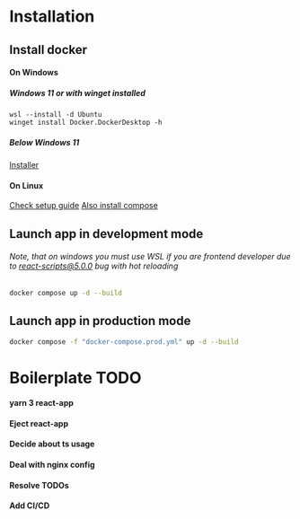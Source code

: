 # Installation
## Install docker
#### On Windows
##### Windows 11 or with winget installed
```pwsh
wsl --install -d Ubuntu
winget install Docker.DockerDesktop -h
```
##### Below Windows 11
[Installer](https://desktop.docker.com/win/main/amd64/Docker%20Desktop%20Installer.exe)
#### On Linux
[Check setup guide](https://docs.docker.com/engine/install/)
[Also install compose](https://docs.docker.com/compose/cli-command/#install-on-linux)
## Launch app in development mode
###### Note, that on windows you must use WSL if you are frontend developer due to react-scripts@5.0.0 bug with hot reloading
```bash
docker compose up -d --build
```
## Launch app in production mode
```bash
docker compose -f "docker-compose.prod.yml" up -d --build
```
# Boilerplate TODO
#### yarn 3 react-app
#### Eject react-app
#### Decide about ts usage
#### Deal with nginx config
#### Resolve TODOs
#### Add CI/CD